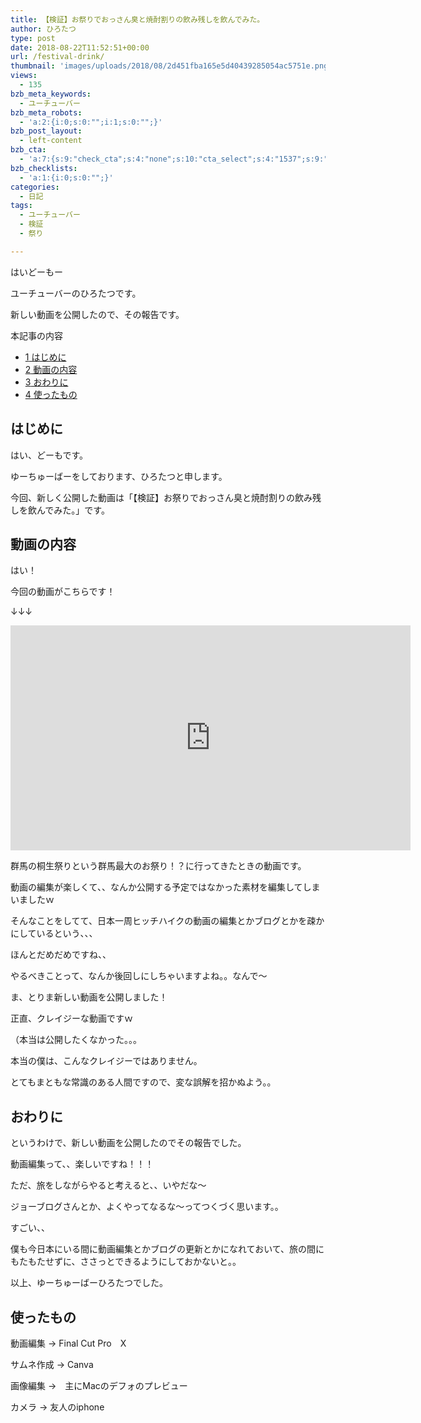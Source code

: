```yaml
---
title: 【検証】お祭りでおっさん臭と焼酎割りの飲み残しを飲んでみた。
author: ひろたつ
type: post
date: 2018-08-22T11:52:51+00:00
url: /festival-drink/
thumbnail: 'images/uploads/2018/08/2d451fba165e5d40439285054ac5751e.png?fit=304%2C171&ssl=1'
views:
  - 135
bzb_meta_keywords:
  - ユーチューバー
bzb_meta_robots:
  - 'a:2:{i:0;s:0:"";i:1;s:0:"";}'
bzb_post_layout:
  - left-content
bzb_cta:
  - 'a:7:{s:9:"check_cta";s:4:"none";s:10:"cta_select";s:4:"1537";s:9:"org_title";s:0:"";s:9:"org_image";s:0:"";s:11:"org_content";s:0:"";s:15:"org_button_text";s:0:"";s:14:"org_button_url";s:0:"";}'
bzb_checklists:
  - 'a:1:{i:0;s:0:"";}'
categories:
  - 日記
tags:
  - ユーチューバー
  - 検証
  - 祭り

---
```

はいどーもー
  
ユーチューバーのひろたつです。

新しい動画を公開したので、その報告です。

<!--more-->

<div id="toc_container" class="toc_transparent no_bullets">
  <p class="toc_title">
    本記事の内容
  </p>
  
  <ul class="toc_list">
    <li>
      <a href="#i"><span class="toc_number toc_depth_1">1</span> はじめに</a>
    </li>
    <li>
      <a href="#i-2"><span class="toc_number toc_depth_1">2</span> 動画の内容</a>
    </li>
    <li>
      <a href="#i-3"><span class="toc_number toc_depth_1">3</span> おわりに</a>
    </li>
    <li>
      <a href="#i-4"><span class="toc_number toc_depth_1">4</span> 使ったもの</a>
    </li>
  </ul>
</div>

## <span id="i">はじめに</span>

はい、どーもです。
  
ゆーちゅーばーをしております、ひろたつと申します。

今回、新しく公開した動画は「【検証】お祭りでおっさん臭と焼酎割りの飲み残しを飲んでみた。」です。

## <span id="i-2">動画の内容</span>

はい！

今回の動画がこちらです！
  
↓↓↓
  
<span class="embed-youtube" style="text-align:center; display: block;"><iframe class='youtube-player' type='text/html' width='640' height='360' src='https://www.youtube.com/embed/m1NjN3RsmHU?version=3&#038;rel=1&#038;fs=1&#038;autohide=2&#038;showsearch=0&#038;showinfo=1&#038;iv_load_policy=1&#038;wmode=transparent' allowfullscreen='true' style='border:0;'></iframe></span>

群馬の桐生祭りという群馬最大のお祭り！？に行ってきたときの動画です。

動画の編集が楽しくて、、なんか公開する予定ではなかった素材を編集してしまいましたｗ
  
そんなことをしてて、日本一周ヒッチハイクの動画の編集とかブログとかを疎かにしているという、、、
  
ほんとだめだめですね、、
  
やるべきことって、なんか後回しにしちゃいますよね。。なんで〜

ま、とりま新しい動画を公開しました！
  
正直、クレイジーな動画ですｗ
  
（本当は公開したくなかった。。。

本当の僕は、こんなクレイジーではありません。
  
とてもまともな常識のある人間ですので、変な誤解を招かぬよう。。

## <span id="i-3">おわりに</span>

というわけで、新しい動画を公開したのでその報告でした。

動画編集って、、楽しいですね！！！
  
ただ、旅をしながらやると考えると、、いやだな〜
  
ジョーブログさんとか、よくやってなるな〜ってつくづく思います。。
  
すごい、、

僕も今日本にいる間に動画編集とかブログの更新とかになれておいて、旅の間にもたもたせずに、ささっとできるようにしておかないと。。

以上、ゆーちゅーばーひろたつでした。

## <span id="i-4">使ったもの</span>

動画編集 → Final Cut Pro　X
  
サムネ作成 → Canva
  
画像編集 →　主にMacのデフォのプレビュー
  
カメラ → 友人のiphone

<div style="font-size: 0px; height: 0px; line-height: 0px; margin: 0; padding: 0; clear: both;">
</div>
